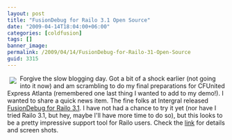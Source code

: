 ```yaml
---
layout: post
title: "FusionDebug for Railo 3.1 Open Source"
date: "2009-04-14T18:04:00+06:00"
categories: [coldfusion]
tags: []
banner_image: 
permalink: /2009/04/14/FusionDebug-for-Railo-31-Open-Source
guid: 3315
---
```


<img src="http://www.fusion-reactor.com/common/images/layout/logolabs.png" style="padding: 5px" align="left"> Forgive the slow blogging day. Got a bit of a shock earlier (not going into it now) and am scrambling to do my final preparations for CFUnited Express Atlanta (remembered one last thing I wanted to add to my demo!). I wanted to share a quick news item. The fine folks at Intergral released <a href="http://www.fusion-reactor.com/labs/fd_railo.cfm">FusionDebug for Railo 3.1</a>. I have not had a chance to try it yet (nor have I tried Railo 3.1, but hey, maybe I'll have more time to do so), but this looks to be a pretty impressive support tool for Railo users. Check the <a href="http://www.fusion-reactor.com/labs/fd_railo.cfm">link</a> for details and screen shots. 
<br clear="left">
